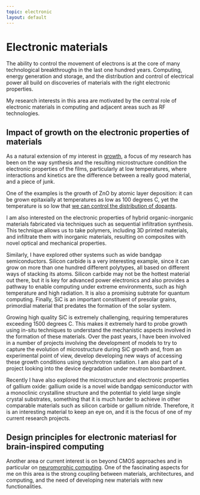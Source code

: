 ```yaml
---
topic: electronic
layout: default
---
```


# Electronic materials

The ability to control the movement of electrons is at the core of many
technological breakthroughs in the last one hundred years. Computing,
energy generation and storage, and the distribution and control of
electrical power all build on discoveries of materials with the right
electronic properties.

My research interests in this area are motivated by the central role of
electronic materials in computing and adjacent areas such as RF
technologies.

## Impact of growth on the electronic properties of materials

As a natural extension of my interest in
[growth](/research/growth.html), a focus of my research
has been on the way synthesis and the resulting microstructure condition
the electronic properties of the films, particularly at low
temperatures, where interactions and kinetics are the difference between
a really good material, and a piece of junk.

One of the examples is the growth of ZnO by atomic layer deposition: it
can be grown epitaxially at temperatures as low as 100 degrees C, yet
the temperature is so low that [we can control the distribution of
dopants](http://dx.doi.org/10.1021/cm2014576).

I am also interested on the electronic properties of hybrid
organic-inorganic materials fabricated via techniques such as sequential
infiltration synthesis. This technique allows us to take polymers,
including 3D printed materials, and infiltrate them with inorganic
materials, resulting on composites with novel optical and mechanical
properties.

Similarly, I have explored other systems such as wide bandgap
semiconductors. Silicon carbide is a very interesting example, since it
can grow on more than one hundred different polytypes, all based on
different ways of stacking its atoms. Silicon carbide may not be the
hottest material out there, but it is key for advanced power electronics
and also provides a pathway to enable computing under extreme
environments, such as high temperature and high radiation. It is also a
promising subtrate for quantum computing. Finally, SiC is an important
constituent of presolar grains, primordial material that predates the
formation of the solar system.

Growing high quality SiC is extremely challenging, requiring
temperatures exceeding 1500 degrees C. This makes it extremely hard to
probe growth using in-situ techniques to understand the mechanistic
aspects involved in the formation of these materials. Over the past
years, I have been involved in a number of projects involving the
development of models to try to capture the evolution of microstructure
during SiC growth and, from an experimental point of view, develop
developing new ways of accessing these growth conditions using
synchrotron radiation. I am also part of a project looking into the
device degradation under neutron bombardment.

Recently I have also explored the microstructure and electronic
properties of gallium oxide: gallium oxide is a novel wide bandgap
semiconductor with a monoclinic crystalline structure and the potential
to yield large single crystal substrates, something that it is much
harder to achieve in other comparable materials such as silicon carbide
or gallium nitride. Therefore, it is an interesting material to keep an
eye on, and it is the focus of one of my current research projects.

## Design principles for electronic materiasl for brain-inspired computing

Another area or current interest is on beyond CMOS approaches and in
particular on [neuromorphic computing](/research/neuro.html).
One of the fascinating aspects for me on this area is the
strong coupling between materials, architectures, and computing, and the
need of developing new materials with new functionalities.
